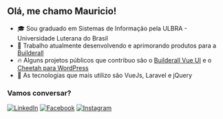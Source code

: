 ## Olá, me chamo Mauricio!

- 🎓 Sou graduado em Sistemas de Informação pela ULBRA - Universidade Luterana do Brasil
- 💼 Trabalho atualmente desenvolvendo e aprimorando produtos para a [Builderall](http://builderall.com/)
- 🔥 Alguns projetos públicos que contribuo são o [Builderall Vue UI](https://github.com/mauricio-testa/builderall-vue-ui) e o [Cheetah para WordPress](https://wordpress.org/plugins/builderall-cheetah-for-wp/)
- 🔨 As tecnologias que mais utilizo são VueJs, Laravel e jQuery

### Vamos conversar?
[![LinkedIn](https://img.shields.io/badge/linkedin-836FFF?style=for-the-badge&logo=linkedin&logoColor=white)](https://www.linkedin.com/in/mauricio-testa/)
[![Facebook](https://img.shields.io/badge/Facebook-1877f2?style=for-the-badge&logo=facebook&logoColor=white)](https://www.facebook.com/mauricio.testa.97/)
[![Instagram](https://img.shields.io/badge/Instagram-E4405F?style=for-the-badge&logo=instagram&logoColor=white)](https://www.instagram.com/omauriciotesta/)
